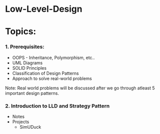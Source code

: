 # Low-Level-Design

# Topics:

### 1. **Prerequisites**:
   
   * OOPS - Inheritance, Polymorphism, etc..
   * UML Diagrams
   * SOLID Principles
   * Classification of Design Patterns
   * Approach to solve real-world problems

Note: Real world problems will be discussed after we go through atleast 5 important design patterns.

### 2. **Introduction to LLD and Strategy Pattern**
    
   * Notes
   * Projects
        * SimUDuck

